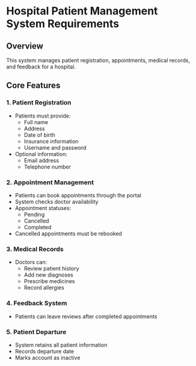 # Hospital Patient Management System Requirements

## Overview
This system manages patient registration, appointments, medical records, and feedback for a hospital.

## Core Features

### 1. Patient Registration
- Patients must provide:
  - Full name
  - Address
  - Date of birth
  - Insurance information
  - Username and password
- Optional information:
  - Email address
  - Telephone number

### 2. Appointment Management
- Patients can book appointments through the portal
- System checks doctor availability
- Appointment statuses:
  - Pending
  - Cancelled
  - Completed
- Cancelled appointments must be rebooked

### 3. Medical Records
- Doctors can:
  - Review patient history
  - Add new diagnoses
  - Prescribe medicines
  - Record allergies

### 4. Feedback System
- Patients can leave reviews after completed appointments

### 5. Patient Departure
- System retains all patient information
- Records departure date
- Marks account as inactive
